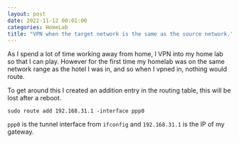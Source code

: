 ```yaml
---
layout: post
date: 2022-11-12 00:01:00
categories: HomeLab
title: "VPN when the target network is the same as the source network."
---
```

As I spend a lot of time working away from home, I VPN into my home lab so that I can play. However for the first time my homelab was on the same network range as the hotel I was in, and so when I vpned in, nothing would route.

To get around this I created an addition entry in the routing table, this will be lost after a reboot.

```
sudo route add 192.168.31.1 -interface ppp0
```

`ppp0` is the tunnel interface from `ifconfig` and `192.168.31.1` is the IP of my gateway.
